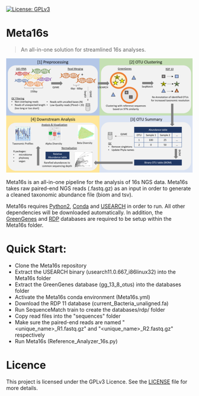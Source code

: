 [![License: GPLv3](https://img.shields.io/badge/License-GPLv3-blue.svg)](https://www.gnu.org/licenses/gpl-3.0)

# Meta16s
>An all-in-one solution for streamlined 16s analyses.

![Meta16s Workflow](https://github.com/SiWolf/Meta16s/blob/master/workflow.png)

Meta16s is an all-in-one pipeline for the analysis of 16s NGS data. Meta16s takes raw paired-end NGS reads (.fastq.gz) as an input in order to generate a cleaned taxonomic abundance file (biom and tsv).

Meta16s requires [Python2](https://www.python.org/), [Conda](https://docs.conda.io/en/latest/) and [USEARCH](https://drive5.com/usearch/) in order to run. All other dependencies will be downloaded automatically. In addition, the [GreenGenes](https://greengenes.secondgenome.com/) and [RDP](http://rdp.cme.msu.edu/misc/resources.jsp) databases are required to be setup within the Meta16s folder.

# Quick Start:
* Clone the Meta16s repository
* Extract the USEARCH binary (usearch11.0.667_i86linux32) into the Meta16s folder
* Extract the GreenGenes database (gg_13_8_otus) into the databases folder
* Activate the Meta16s conda environment (Meta16s.yml)
* Download the RDP 11 database (current_Bacteria_unaligned.fa)
* Run SequenceMatch train to create the databases/rdp/ folder
* Copy read files into the "sequences" folder
* Make sure the paired-end reads are named "<unique_name>_R1.fastq.gz" and "<unique_name>_R2.fastq.gz" respectively
* Run Meta16s (Reference_Analyzer_16s.py)

# Licence
This project is licensed under the GPLv3 Licence. See the [LICENSE](LICENSE) file for more details.